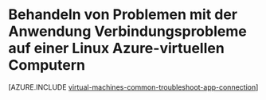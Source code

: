 <properties
    pageTitle="Behandeln von Problemen mit Linux VM Anwendungszugriff | Microsoft Azure"
    description="Verwenden Sie detaillierten Problembehandlungsschritten zum Isolieren von Problemen in Verbindung mit Anwendungen in Azure-virtuellen Computern Linux ausgeführt."
    services="virtual-machines-linux"
    documentationCenter=""
    authors="iainfoulds"
    manager="timlt"
    editor=""
    tags="top-support-issue,azure-service-management,azure-resource-manager"
    keywords="können keine Anwendung starten, Programm nicht geöffnet, Abhören Port blockiert und kann Programm starten, blockiert Port Abhören"/>

<tags
    ms.service="virtual-machines-linux"
    ms.workload="infrastructure-services"
    ms.tgt_pltfrm="vm-linux"
    ms.devlang="na"
    ms.topic="support-article"
    ms.date="09/27/2016"
    ms.author="iainfou"/>

# <a name="troubleshoot-application-connectivity-issues-on-a-linux-azure-virtual-machine"></a>Behandeln von Problemen mit der Anwendung Verbindungsprobleme auf einer Linux Azure-virtuellen Computern

[AZURE.INCLUDE [virtual-machines-common-troubleshoot-app-connection](../../includes/virtual-machines-common-troubleshoot-app-connection.md)]
